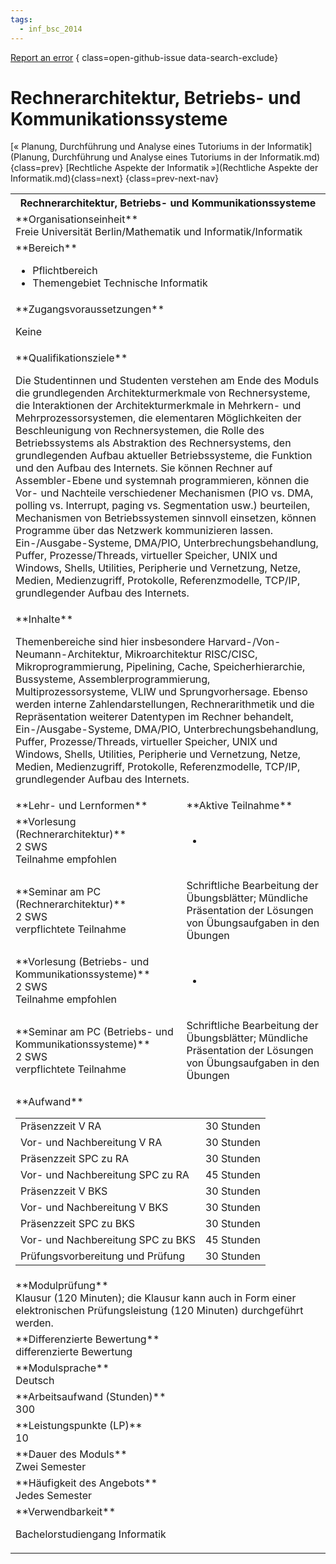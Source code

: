 ```yaml
---
tags:
  - inf_bsc_2014
---
```

[Report an error](https://github.com/SGSSGene/FUB-SUP/issues/new?title=Error%20in%20%22Rechnerarchitektur%2C%20Betriebs-%20und%20Kommunikationssysteme%22&body=There%20seems%20to%20be%20an%20error%20in%20module%20%22Rechnerarchitektur%2C%20Betriebs-%20und%20Kommunikationssysteme%22%2E%0A%0A%3CDescribe%20here%20a%20slightly%20more%20detailed%20description%20of%20what%20is%20wrong%3E&labels=bug)
{ class=open-github-issue data-search-exclude}

# Rechnerarchitektur, Betriebs- und Kommunikationssysteme

[« Planung, Durchführung und Analyse eines Tutoriums in der Informatik](Planung, Durchführung und Analyse eines Tutoriums in der Informatik.md){class=prev}
[Rechtliche Aspekte der Informatik »](Rechtliche Aspekte der Informatik.md){class=next}
{class=prev-next-nav}

<table markdown id="moduledesc">
<tr markdown class="moduledesc_head"><th colspan="2">Rechnerarchitektur, Betriebs- und Kommunikationssysteme </th></tr>
<tr markdown><td colspan="2">**Organisationseinheit**   <br>Freie Universität Berlin/Mathematik und Informatik/Informatik</td></tr>

<tr markdown><td colspan="2">**Bereich**<br>


- Pflichtbereich
- Themengebiet Technische Informatik

</td></tr>

<tr markdown><td colspan="2">**Zugangsvoraussetzungen** <br>

Keine


</td></tr>
<tr markdown><td colspan="2">**Qualifikationsziele**    <br>

Die Studentinnen und Studenten verstehen am Ende des Moduls die
grundlegenden Architekturmerkmale von Rechnersysteme, die Interaktionen der
Architekturmerkmale in Mehrkern- und Mehrprozessorsystemen, die elementaren
Möglichkeiten der Beschleunigung von Rechnersystemen, die Rolle des
Betriebssystems als Abstraktion des Rechnersystems, den grundlegenden Aufbau
aktueller Betriebssysteme, die Funktion und den Aufbau des Internets. Sie
können Rechner auf Assembler-Ebene und systemnah programmieren, können die
Vor- und Nachteile verschiedener Mechanismen (PIO vs. DMA, polling vs.
Interrupt, paging vs. Segmentation usw.) beurteilen, Mechanismen von
Betriebssystemen sinnvoll einsetzen, können Programme über das Netzwerk
kommunizieren lassen. Ein-/Ausgabe-Systeme, DMA/PIO,
Unterbrechungsbehandlung, Puffer, Prozesse/Threads, virtueller Speicher,
UNIX und Windows, Shells, Utilities, Peripherie und Vernetzung, Netze,
Medien, Medienzugriff, Protokolle, Referenzmodelle, TCP/IP, grundlegender
Aufbau des Internets.


</td></tr>
<tr markdown><td colspan="2">**Inhalte**                <br>

Themenbereiche sind hier insbesondere Harvard-/Von-Neumann-Architektur,
Mikroarchitektur RISC/CISC, Mikroprogrammierung, Pipelining, Cache,
Speicherhierarchie, Bussysteme, Assemblerprogrammierung,
Multiprozessorsysteme, VLIW und Sprungvorhersage. Ebenso werden interne
Zahlendarstellungen, Rechnerarithmetik und die Repräsentation weiterer
Datentypen im Rechner behandelt, Ein-/Ausgabe-Systeme, DMA/PIO,
Unterbrechungsbehandlung, Puffer, Prozesse/Threads, virtueller Speicher,
UNIX und Windows, Shells, Utilities, Peripherie und Vernetzung, Netze,
Medien, Medienzugriff, Protokolle, Referenzmodelle, TCP/IP, grundlegender
Aufbau des Internets.


</td></tr>

<tr markdown><td>**Lehr- und Lernformen**</td><td>**Aktive Teilnahme**</td></tr>
<tr markdown><td> **Vorlesung (Rechnerarchitektur)** <br>2 SWS <br> Teilnahme empfohlen</td><td>

-
</td></tr>
<tr markdown><td> **Seminar am PC (Rechnerarchitektur)** <br>2 SWS <br> verpflichtete Teilnahme</td><td>

Schriftliche Bearbeitung der Übungsblätter; Mündliche Präsentation der Lösungen von Übungsaufgaben in den Übungen
</td></tr>
<tr markdown><td> **Vorlesung (Betriebs- und Kommunikationssysteme)** <br>2 SWS <br> Teilnahme empfohlen</td><td>

-
</td></tr>
<tr markdown><td> **Seminar am PC (Betriebs- und Kommunikationssysteme)** <br>2 SWS <br> verpflichtete Teilnahme</td><td>

Schriftliche Bearbeitung der Übungsblätter; Mündliche Präsentation der Lösungen von Übungsaufgaben in den Übungen
</td></tr>
<tr markdown><td colspan="2">**Aufwand**                <br>
<table class="aufwand_table">
<tr><td>Präsenzzeit V RA</td><td>30 Stunden</td></tr>
<tr><td>Vor- und Nachbereitung V RA</td><td>30 Stunden</td></tr>
<tr><td>Präsenzzeit SPC zu RA</td><td>30 Stunden</td></tr>
<tr><td>Vor- und Nachbereitung SPC zu RA</td><td>45 Stunden</td></tr>
<tr><td>Präsenzzeit V BKS</td><td>30 Stunden</td></tr>
<tr><td>Vor- und Nachbereitung V BKS</td><td>30 Stunden</td></tr>
<tr><td>Präsenzzeit SPC zu BKS</td><td>30 Stunden</td></tr>
<tr><td>Vor- und Nachbereitung SPC zu BKS</td><td>45 Stunden</td></tr>
<tr><td>Prüfungsvorbereitung und Prüfung</td><td>30 Stunden</td></tr>
</table>

</td></tr>
<tr markdown><td colspan="2">**Modulprüfung**             <br>Klausur (120 Minuten); die Klausur kann auch in Form einer elektronischen
Prüfungsleistung (120 Minuten) durchgeführt werden.


</td></tr>
<tr markdown><td colspan="2">**Differenzierte Bewertung** <br>differenzierte Bewertung

</td></tr>
<tr markdown><td colspan="2">**Modulsprache**             <br>Deutsch</td></tr>
<tr markdown><td colspan="2">**Arbeitsaufwand (Stunden)** <br>300</td></tr>
<tr markdown><td colspan="2">**Leistungspunkte (LP)**     <br>10</td></tr>
<tr markdown><td colspan="2">**Dauer des Moduls**         <br>Zwei Semester</td></tr>
<tr markdown><td colspan="2">**Häufigkeit des Angebots**  <br>Jedes Semester</td></tr>
<tr markdown><td colspan="2">**Verwendbarkeit**           <br>

Bachelorstudiengang Informatik


</td></tr>

</table>
